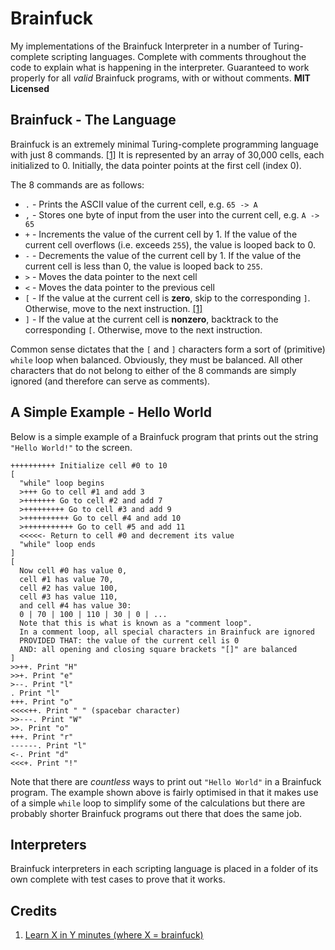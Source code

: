# Brainfuck

My implementations of the Brainfuck Interpreter in a number of Turing-complete scripting languages.  Complete with comments throughout the code to explain what is happening in the interpreter.  Guaranteed to work properly for all *valid* Brainfuck programs, with or without comments.  **MIT Licensed**

## Brainfuck - The Language

Brainfuck is an extremely minimal Turing-complete programming language with just 8 commands. [[1]](https://learnxinyminutes.com/docs/brainfuck/)  It is represented by an array of 30,000 cells, each initialized to 0.  Initially, the data pointer points at the first cell (index 0).

The 8 commands are as follows:

- `.` - Prints the ASCII value of the current cell, e.g. `65 -> A`
- `,` - Stores one byte of input from the user into the current cell, e.g. `A -> 65`
- `+` - Increments the value of the current cell by 1.  If the value of the current cell overflows (i.e. exceeds `255`), the value is looped back to 0.
- `-` - Decrements the value of the current cell by 1.  If the value of the current cell is less than 0, the value is looped back to `255`.
- `>` - Moves the data pointer to the next cell
- `<` - Moves the data pointer to the previous cell
- `[` - If the value at the current cell is **zero**, skip to the corresponding `]`.  Otherwise, move to the next instruction. [[1]](https://learnxinyminutes.com/docs/brainfuck/)
- `]` - If the value at the current cell is **nonzero**, backtrack to the corresponding `[`.  Otherwise, move to the next instruction.

Common sense dictates that the `[` and `]` characters form a sort of (primitive) `while` loop when balanced.  Obviously, they must be balanced.  All other characters that do not belong to either of the 8 commands are simply ignored (and therefore can serve as comments).

## A Simple Example - Hello World

Below is a simple example of a Brainfuck program that prints out the string `"Hello World!"` to the screen.

```brainfuck
++++++++++ Initialize cell #0 to 10
[
  "while" loop begins
  >+++ Go to cell #1 and add 3
  >+++++++ Go to cell #2 and add 7
  >+++++++++ Go to cell #3 and add 9
  >++++++++++ Go to cell #4 and add 10
  >+++++++++++ Go to cell #5 and add 11
  <<<<<- Return to cell #0 and decrement its value
  "while" loop ends
]
[
  Now cell #0 has value 0,
  cell #1 has value 70,
  cell #2 has value 100,
  cell #3 has value 110,
  and cell #4 has value 30:
  0 | 70 | 100 | 110 | 30 | 0 | ...
  Note that this is what is known as a "comment loop".
  In a comment loop, all special characters in Brainfuck are ignored
  PROVIDED THAT: the value of the current cell is 0
  AND: all opening and closing square brackets "[]" are balanced
]
>>++. Print "H"
>>+. Print "e"
>--. Print "l"
. Print "l"
+++. Print "o"
<<<<++. Print " " (spacebar character)
>>---. Print "W"
>>. Print "o"
+++. Print "r"
------. Print "l"
<-. Print "d"
<<<+. Print "!"
```

Note that there are *countless* ways to print out `"Hello World"` in a Brainfuck program.  The example shown above is fairly optimised in that it makes use of a simple `while` loop to simplify some of the calculations but there are probably shorter Brainfuck programs out there that does the same job.

## Interpreters

Brainfuck interpreters in each scripting language is placed in a folder of its own complete with test cases to prove that it works.

## Credits

1. [Learn X in Y minutes (where X = brainfuck)](https://learnxinyminutes.com/docs/brainfuck/)
